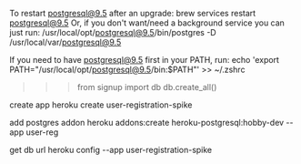 To restart postgresql@9.5 after an upgrade:
  brew services restart postgresql@9.5
Or, if you don't want/need a background service you can just run:
  /usr/local/opt/postgresql@9.5/bin/postgres -D /usr/local/var/postgresql@9.5


If you need to have postgresql@9.5 first in your PATH, run:
  echo 'export PATH="/usr/local/opt/postgresql@9.5/bin:$PATH"' >> ~/.zshrc

>>> from signup import db 
>>> db.create_all()

create app
heroku create user-registration-spike

add postgres addon
heroku addons:create heroku-postgresql:hobby-dev --app user-reg

get db url
heroku config --app user-registration-spike

